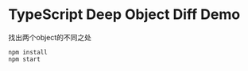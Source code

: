 TypeScript Deep Object Diff Demo
===========================

找出两个object的不同之处

```
npm install
npm start
```
